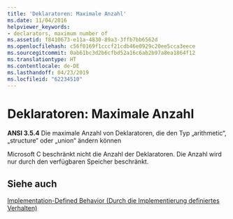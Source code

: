 ```yaml
---
title: 'Deklaratoren: Maximale Anzahl'
ms.date: 11/04/2016
helpviewer_keywords:
- declarators, maximum number of
ms.assetid: f8410673-e11a-4830-89a3-3ffb7bb6562d
ms.openlocfilehash: c56f0169f1cccf21cdb46e0929c20ee5cca3eece
ms.sourcegitcommit: 0ab61bc3d2b6cfbd52a16c6ab2b97a8ea1864f12
ms.translationtype: HT
ms.contentlocale: de-DE
ms.lasthandoff: 04/23/2019
ms.locfileid: "62234510"
---
```

# <a name="declarators-maximum-number"></a>Deklaratoren: Maximale Anzahl

**ANSI 3.5.4** Die maximale Anzahl von Deklaratoren, die den Typ „arithmetic“, „structure“ oder „union“ ändern können

Microsoft C beschränkt nicht die Anzahl der Deklaratoren. Die Anzahl wird nur durch den verfügbaren Speicher beschränkt.

## <a name="see-also"></a>Siehe auch

[Implementation-Defined Behavior (Durch die Implementierung definiertes Verhalten)](../c-language/implementation-defined-behavior.md)
